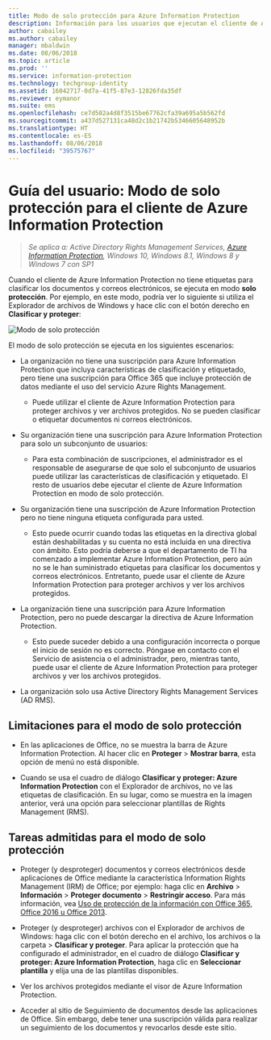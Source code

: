 ```yaml
---
title: Modo de solo protección para Azure Information Protection
description: Información para los usuarios que ejecutan el cliente de Azure Information Protection en modo de solo protección.
author: cabailey
ms.author: cabailey
manager: mbaldwin
ms.date: 08/06/2018
ms.topic: article
ms.prod: ''
ms.service: information-protection
ms.technology: techgroup-identity
ms.assetid: 16042717-0d7a-41f5-87e3-12826fda35df
ms.reviewer: eymanor
ms.suite: ems
ms.openlocfilehash: ce7d502a4d8f3515be67762cfa39a695a5b562fd
ms.sourcegitcommit: a437d527131ca48d2c1b21742b5346605648952b
ms.translationtype: HT
ms.contentlocale: es-ES
ms.lasthandoff: 08/06/2018
ms.locfileid: "39575767"
---
```

# <a name="user-guide-protection-only-mode-for-the-azure-information-protection-client"></a>Guía del usuario: Modo de solo protección para el cliente de Azure Information Protection

>*Se aplica a: Active Directory Rights Management Services, [Azure Information Protection](https://azure.microsoft.com/pricing/details/information-protection), Windows 10, Windows 8.1, Windows 8 y Windows 7 con SP1*


Cuando el cliente de Azure Information Protection no tiene etiquetas para clasificar los documentos y correos electrónicos, se ejecuta en modo **solo protección**. Por ejemplo, en este modo, podría ver lo siguiente si utiliza el Explorador de archivos de Windows y hace clic con el botón derecho en **Clasificar y proteger**:

![Modo de solo protección](../media/protection-only-mode.png)

El modo de solo protección se ejecuta en los siguientes escenarios:

- La organización no tiene una suscripción para Azure Information Protection que incluya características de clasificación y etiquetado, pero tiene una suscripción para Office 365 que incluye protección de datos mediante el uso del servicio Azure Rights Management. 
    
    - Puede utilizar el cliente de Azure Information Protection para proteger archivos y ver archivos protegidos. No se pueden clasificar o etiquetar documentos ni correos electrónicos.

- Su organización tiene una suscripción para Azure Information Protection para solo un subconjunto de usuarios:
    
    - Para esta combinación de suscripciones, el administrador es el responsable de asegurarse de que solo el subconjunto de usuarios puede utilizar las características de clasificación y etiquetado. El resto de usuarios debe ejecutar el cliente de Azure Information Protection en modo de solo protección. 

- Su organización tiene una suscripción de Azure Information Protection pero no tiene ninguna etiqueta configurada para usted.
    
    - Esto puede ocurrir cuando todas las etiquetas en la directiva global están deshabilitadas y su cuenta no está incluida en una directiva con ámbito. Esto podría deberse a que el departamento de TI ha comenzado a implementar Azure Information Protection, pero aún no se le han suministrado etiquetas para clasificar los documentos y correos electrónicos. Entretanto, puede usar el cliente de Azure Information Protection para proteger archivos y ver los archivos protegidos.

- La organización tiene una suscripción para Azure Information Protection, pero no puede descargar la directiva de Azure Information Protection. 
    
    - Esto puede suceder debido a una configuración incorrecta o porque el inicio de sesión no es correcto. Póngase en contacto con el Servicio de asistencia o el administrador, pero, mientras tanto, puede usar el cliente de Azure Information Protection para proteger archivos y ver los archivos protegidos.

- La organización solo usa Active Directory Rights Management Services (AD RMS). 


## <a name="limitations-for-protection-only-mode"></a>Limitaciones para el modo de solo protección

- En las aplicaciones de Office, no se muestra la barra de Azure Information Protection. Al hacer clic en **Proteger** > **Mostrar barra**, esta opción de menú no está disponible.

- Cuando se usa el cuadro de diálogo **Clasificar y proteger: Azure Information Protection** con el Explorador de archivos, no ve las etiquetas de clasificación. En su lugar, como se muestra en la imagen anterior, verá una opción para seleccionar plantillas de Rights Management (RMS). 

## <a name="supported-tasks-for-protection-only-mode"></a>Tareas admitidas para el modo de solo protección

- Proteger (y desproteger) documentos y correos electrónicos desde aplicaciones de Office mediante la característica Information Rights Management (IRM) de Office; por ejemplo: haga clic en **Archivo** > **Información** > **Proteger documento** > **Restringir acceso**. Para más información, vea [Uso de protección de la información con Office 365, Office 2016 u Office 2013](../help-users.md).

- Proteger (y desproteger) archivos con el Explorador de archivos de Windows: haga clic con el botón derecho en el archivo, los archivos o la carpeta > **Clasificar y proteger**. Para aplicar la protección que ha configurado el administrador, en el cuadro de diálogo **Clasificar y proteger: Azure Information Protection**, haga clic en **Seleccionar plantilla** y elija una de las plantillas disponibles.

- Ver los archivos protegidos mediante el visor de Azure Information Protection.

- Acceder al sitio de Seguimiento de documentos desde las aplicaciones de Office. Sin embargo, debe tener una suscripción válida para realizar un seguimiento de los documentos y revocarlos desde este sitio.
  
